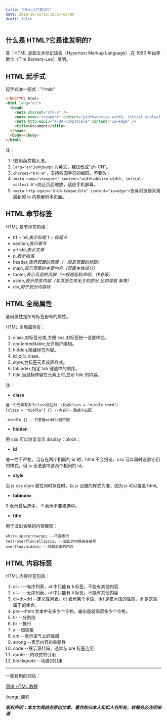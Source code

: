```yaml
---
title: "Html入门笔记1"
date: 2019-10-31T18:16:17+08:00
draft: false
---
```


## 什么是 HTML?它是谁发明的?

答：HTML 是超文本标记语言（Hypertext Markup Language）,在 1990 年由李爵士（Tim Berners-Lee）发明。

## HTML 起手式

起手式唯一招式："!+tab"

```html
<!DOCTYPE html>
<html lang="en">
  <head>
    <meta charset="UTF-8" />
    <meta name="viewport" content="width=device-width, initial-scale=1.0" />
    <meta http-equiv="X-UA-Compatible" content="ie=edge" />
    <title>Document</title>
  </head>
  <body></body>
</html>
```

注：

1. !要用英文输入法。
2. `lang="en"`,language 为英文，建议改成"zh-CN"。
3. `charset="UTF-8"`，支持各国字符的编码，不要改！
4. `<meta name="viewport" content="width=device-width, initial-scale=1.0">`防止页面缩放，适应手机屏幕。
5. `<meta http-equiv="X-UA-Compatible" content="ie=edge">`告诉浏览器采用最新的 ie 内核解析本页面。

## HTML 章节标签

HTML 章节标签包括：

- h1 ~ h6,<em>表示标题 1 ~ 标题 6</em>
- section,<em>表示章节</em>
- article,<em>表示文章</em>
- p,<em>表示段落</em>
- header,<em>表示页面的页眉（一般是页面的标题）</em>
- main,<em>表示页面的主要内容（页面主体部分）</em>
- footer,<em>表示页面的页脚（一般是版权声明、作者等）</em>
- aside,<em>表示旁支内容（与页面主体无关的部分,比如导航 条等）</em>
- div,<em>用于划分内容块</em>

## HTML 全局属性

全局属性是所有标签都有的属性。

HTML 全局属性有：

1. class,对标签分类,方便 css 对标签统一设置样式。
2. contenteditable,允许用户编辑。
3. hidden,隐藏标签内容。
4. id,类似 class。
5. style,为标签元素设置样式。
6. tabindex,指定 tab 键选中的顺序。
7. title,当鼠标停留在元素上时,显示 title 的内容。

注：

- <b>class</b>

```
当一个元素有多个class属性时：（比如class = "middle word"）
[class = "middle"] {} --内容不一致就不匹配

.middle {} --只要是middle就匹配
```

- <b>hidden</b>

用 css 可以恢复显示 display：block；

- <b>id</b>

唯一性不严格，当存在两个相同的 id 时，html 不会报错，css 可以同时设置它们的样式，但 js 无法选中这两个相同的 id。

- <b>style</b>

当 js css style 属性同时存在时，以 js 设置的样式为准，因为 js 可以覆盖 html。

- <b>tabindex</b>

0 表示最后选中，-1 表示不要被选中。

- <b>title</b>

用于溢出省略的内容展现：

```
white-space:nowrap; --不要换行
text-overflow:ellipsis; --溢出的时候用省略号
overflow:hidden; --隐藏溢出的内容
```

## HTML 内容标签

HTML 内容标签包括：

1. ol+li --有序列表，ol 中只能有 li 标签，不能有其他内容
2. ul+li --无序列表，ul 中只能有 li 标签，不能有其他内容
3. dl+dt+dd --定义性列表，dt 表示某个术语，dd 是该术语的性质，dl 是这些属于的集合。
4. pre --html 文本中有多少个空格，输出是就保留多少个空格。
5. hr --分割线
6. br --换行
7. a --超链接
8. em --表示语气上的强调
9. strong --表示内容的重要性
10. code --展示源代码，通常与 pre 标签连用
11. quote --内联式的引用
12. blockquote --块级的引用

---

一些有用的网站：

[网道 HTML 教程](https://wangdoc.com/html/index.html)

[jirengu 课程](https://xiedaimala.com/tasks/b6c18d7b-d7b4-463f-960b-40d732127133)

**_版权声明：本文为周啟尧原创文章，著作权归本人和饥人谷所有，转载务必注明来源_**


